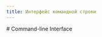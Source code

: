 ```yaml
---
title: Интерфейс командной строки
---
```

<gtranslate-io>
# Command-line Interface
</gtranslate-io>
